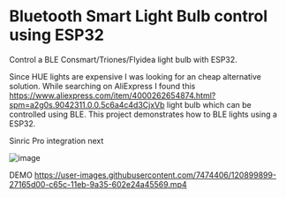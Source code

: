 # Bluetooth Smart Light Bulb control using ESP32
Control a BLE Consmart/Triones/Flyidea light bulb with ESP32. 

Since HUE lights are expensive I was looking for an cheap alternative solution. While searching on AliExpress I found this https://www.aliexpress.com/item/4000262654874.html?spm=a2g0s.9042311.0.0.5c6a4c4d3CjxVb light bulb which can be controlled using BLE. This project demonstrates how to BLE lights using a ESP32. 

Sinric Pro integration next

![image](https://user-images.githubusercontent.com/7474406/120899765-832cb180-c65b-11eb-98e5-29d19132ce45.png)

DEMO
https://user-images.githubusercontent.com/7474406/120899899-27165d00-c65c-11eb-9a35-602e24a45569.mp4

